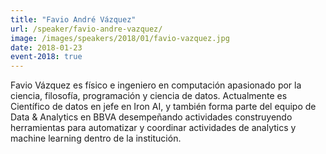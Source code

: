 ```yaml
---
title: "Favio André Vázquez"
url: /speaker/favio-andre-vazquez/
image: /images/speakers/2018/01/favio-vazquez.jpg
date: 2018-01-23
event-2018: true
---
```


Favio Vázquez es físico e ingeniero en computación apasionado por la ciencia, filosofía, programación y ciencia de datos. Actualmente es Científico de datos en jefe en Iron AI, y también forma parte del equipo de Data &amp; Analytics en BBVA desempeñando actividades construyendo herramientas para automatizar y coordinar actividades de analytics y machine learning dentro de la institución.